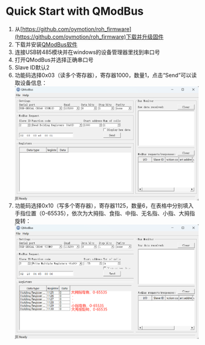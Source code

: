 # Quick Start with QModBus

1. 从[https://github.com/oymotion/roh_firmware](https://github.com/oymotion/roh_firmware)下载并升级固件
2. 下载并安装[QModBus软件](https://sourceforge.net/projects/qmodbus/files/latest/download)
3. 连接USB转485模块并在windows的设备管理器里找到串口号
4. 打开QModBus并选择正确串口号
5. Slave ID默认2
6. 功能码选择0x03（读多个寄存器），寄存器1000，数量1，点击“Send”可以读取设备信息：![QModBus Screen](res/QModBusScr.png)
7. 功能码选择0x10（写多个寄存器），寄存器1125，数量6，在表格中分别填入手指位置（0-65535），依次为大拇指、食指、中指、无名指、小指、大拇指旋转：![QModBus Screen](res/QModBusScr_MultiWrite.png)
